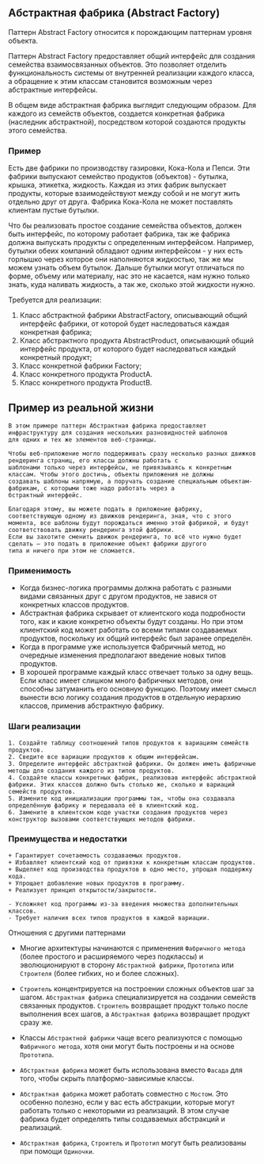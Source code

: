 ## Абстрактная фабрика (Abstract Factory)

Паттерн Abstract Factory относится к порождающим паттернам уровня объекта.

Паттерн Abstract Factory предоставляет общий интерфейс для создания семейства взаимосвязанных объектов.
Это позволяет отделить функциональность системы от внутренней реализации каждого класса, а обращение к этим классам
становится возможным через абстрактные интерфейсы.

В общем виде абстрактная фабрика выглядит следующим образом. Для каждого из семейств объектов, создается конкретная
фабрика
(наследник абстрактной), посредством которой создаются продукты этого семейства.

### Пример

Есть две фабрики по производству газировки, Кока-Кола и Пепси. Эти фабрики выпускают семейство продуктов (объектов) -
бутылка, крышка, этикетка, жидкость. Каждая из этих фабрик выпускает продукты, которые взаимодействуют между собой и не
могут
жить отдельно друг от друга. Фабрика Кока-Кола не может поставлять клиентам пустые бутылки.

Что бы реализовать простое создание семейства объектов, должен быть интерфейс, по которому работает фабрика, так же
фабрика должна
выпускать продукты с определенным интерфейсом. Например, бутылки обеих компаний обладают одним интерфейсом - у них есть
горлышко
через которое они наполняются жидкостью, так же мы можем узнать объем бутылок. Дальше бутылки могут отличаться по форме,
объему или
материалу, нас это не касается, нам нужно только знать, куда наливать жидкость, а так же, сколько этой жидкости нужно.

Требуется для реализации:

1. Класс абстрактной фабрики AbstractFactory, описывающий общий интерфейс фабрики, от которой будет наследоваться каждая
   конкретная фабрика;
2. Класс абстрактного продукта AbstractProduct, описывающий общий интерфейс продукта, от которого будет наследоваться
   каждый конкретный продукт;
3. Класс конкретной фабрики Factory;
4. Класс конкретного продукта ProductA.
5. Класс конкретного продукта ProductB.

## Пример из реальной жизни

    В этом примере паттерн Абстрактная фабрика предоставляет инфраструктуру для создания нескольких разновидностей шаблонов 
    для одних и тех же элементов веб-страницы.
    
    Чтобы веб-приложение могло поддерживать сразу несколько разных движков рендеринга страниц, его классы должны работать с 
    шаблонами только через интерфейсы, не привязываясь к конкретным классам. Чтобы этого достичь, объекты приложения не должны 
    создавать шаблоны напрямую, а поручать создание специальным объектам-фабрикам, с которыми тоже надо работать через а
    бстрактный интерфейс.
    
    Благодаря этому, вы можете подать в приложение фабрику, соответствующую одному из движков рендеринга, зная, что с этого 
    момента, все шаблоны будут порождаться именно этой фабрикой, и будут соответствовать движку рендеринга этой фабрики. 
    Если вы захотите сменить движок рендеринга, то всё что нужно будет сделать — это подать в приложение объект фабрики другого 
    типа и ничего при этом не сломается.

### Применимость

- Когда бизнес-логика программы должна работать с разными видами связанных друг с другом продуктов, не завися от
  конкретных классов продуктов.
- Абстрактная фабрика скрывает от клиентского кода подробности того, как и какие конкретно объекты будут созданы. Но при
  этом клиентский код может работать со всеми типами создаваемых продуктов, поскольку их общий интерфейс был заранее
  определён.
- Когда в программе уже используется Фабричный метод, но очередные изменения предполагают введение новых типов
  продуктов.
- В хорошей программе каждый класс отвечает только за одну вещь. Если класс имеет слишком много фабричных методов, они
  способны затуманить его основную функцию. Поэтому имеет смысл вынести всю логику создания продуктов в отдельную
  иерархию классов, применив абстрактную фабрику.

### Шаги реализации

    1. Создайте таблицу соотношений типов продуктов к вариациям семейств продуктов.
    2. Сведите все вариации продуктов к общим интерфейсам.
    3. Определите интерфейс абстрактной фабрики. Он должен иметь фабричные методы для создания каждого из типов продуктов.
    4. Создайте классы конкретных фабрик, реализовав интерфейс абстрактной фабрики. Этих классов должно быть столько же, сколько и вариаций семейств продуктов.
    5. Измените код инициализации программы так, чтобы она создавала определённую фабрику и передавала её в клиентский код.
    6. Замените в клиентском коде участки создания продуктов через конструктор вызовами соответствующих методов фабрики.

### Преимущества и недостатки

    + Гарантирует сочетаемость создаваемых продуктов.
    + Избавляет клиентский код от привязки к конкретным классам продуктов.
    + Выделяет код производства продуктов в одно место, упрощая поддержку кода.
    + Упрощает добавление новых продуктов в программу.
    + Реализует принцип открытости/закрытости.

    - Усложняет код программы из-за введения множества дополнительных классов.
    - Требует наличия всех типов продуктов в каждой вариации.

Отношения с другими паттернами

- Многие архитектуры начинаются с применения `Фабричного метода` (более простого и расширяемого через подклассы) и
  эволюционируют в сторону `Абстрактной фабрики`, `Прототипа` или `Строителя` (более гибких, но и более сложных).

- `Строитель` концентрируется на построении сложных объектов шаг за шагом. `Абстрактная фабрика` специализируется на
  создании семейств связанных продуктов. `Строитель` возвращает продукт только после выполнения всех шагов, а
  `Абстрактная фабрика` возвращает продукт сразу же.

- Классы `Абстрактной фабрики` чаще всего реализуются с помощью `Фабричного метода`, хотя они могут быть построены и на
  основе `Прототипа`.

- `Абстрактная фабрика` может быть использована вместо `Фасада` для того, чтобы скрыть платформо-зависимые классы.

- `Абстрактная фабрика` может работать совместно с `Мостом`. Это особенно полезно, если у вас есть абстракции, которые
  могут работать только с некоторыми из реализаций. В этом случае фабрика будет определять типы создаваемых абстракций и
  реализаций.

- `Абстрактная фабрика`, `Строитель` и `Прототип` могут быть реализованы при помощи `Одиночки`.


